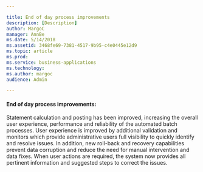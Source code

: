 ```yaml
---

title: End of day process improvements 
description: [Description]
author: MargoC
manager: AnnBe
ms.date: 5/14/2018
ms.assetid: 3468fe69-7381-4517-9b95-c4e0445e12d9
ms.topic: article
ms.prod: 
ms.service: business-applications
ms.technology: 
ms.author: margoc
audience: Admin

---
```

#### End of day process improvements: 

Statement calculation and posting has been improved, increasing the overall user
experience, performance and reliability of the automated batch processes. User
experience is improved by additional validation and monitors which provide
administrative users full visibility to quickly identify and resolve issues. In
addition, new roll-back and recovery capabilities prevent data corruption and
reduce the need for manual intervention and data fixes. When user actions are
required, the system now provides all pertinent information and suggested steps
to correct the issues.
